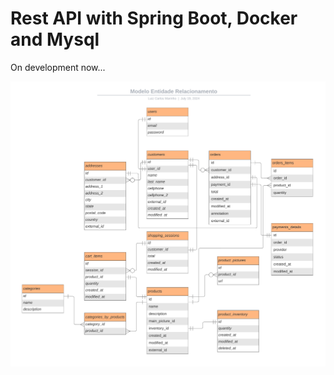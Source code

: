 # Rest API with Spring Boot, Docker and Mysql

On development now...

![diagram](diagrama-er-ecommerce.png)
